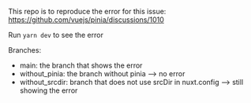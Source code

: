 This repo is to reproduce the error for this issue: https://github.com/vuejs/pinia/discussions/1010

Run `yarn dev` to see the error

Branches:

- main: the branch that shows the error
- without_pinia: the branch without pinia --> no error
- without_srcdir: branch that does not use srcDir in nuxt.config --> still showing the error
